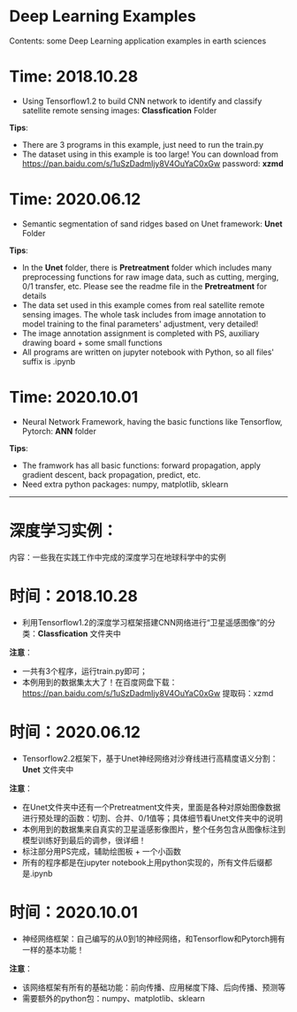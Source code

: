 # Deep Learning Examples

Contents: some Deep Learning application examples in earth sciences

# Time: 2018.10.28
- Using Tensorflow1.2 to build CNN network to identify and classify satellite remote sensing images: **Classfication** Folder

**Tips**:
- There are 3 programs in this example, just need to run the train.py
- The dataset using in this example is too large! You can download from https://pan.baidu.com/s/1uSzDadmIjy8V4OuYaC0xGw  password: **xzmd**

# Time: 2020.06.12
- Semantic segmentation of sand ridges based on Unet framework: **Unet** Folder 

**Tips**:
- In the **Unet** folder, there is **Pretreatment** folder which includes many preprocessing functions for raw image data, such as cutting, merging, 0/1 transfer, etc. Please see the readme file in the **Pretreatment** for details
- The data set used in this example comes from real satellite remote sensing images. The whole task includes from image annotation to model training to the final parameters' adjustment, very detailed!
- The image annotation assignment is completed with PS, auxiliary drawing board + some small functions
- All programs are written on jupyter notebook with Python, so all files' suffix is .ipynb

# Time: 2020.10.01
- Neural Network Framework, having the basic functions like Tensorflow, Pytorch: **ANN** folder

**Tips**:
- The framwork has all basic functions: forward propagation, apply gradient descent,  back propagation, predict, etc. 
- Need extra python packages: numpy, matplotlib, sklearn

---

# 深度学习实例：

内容：一些我在实践工作中完成的深度学习在地球科学中的实例

# 时间：2018.10.28
- 利用Tensorflow1.2的深度学习框架搭建CNN网络进行“卫星遥感图像”的分类：**Classfication** 文件夹中

**注意**：
- 一共有3个程序，运行train.py即可；
- 本例用到的数据集太大了！在百度网盘下载：https://pan.baidu.com/s/1uSzDadmIjy8V4OuYaC0xGw  提取码：xzmd 

# 时间：2020.06.12
- Tensorflow2.2框架下，基于Unet神经网络对沙脊线进行高精度语义分割：**Unet** 文件夹中

**注意**：
- 在Unet文件夹中还有一个Pretreatment文件夹，里面是各种对原始图像数据进行预处理的函数：切割、合并、0/1值等；具体细节看Unet文件夹中的说明
- 本例用到的数据集来自真实的卫星遥感影像图片，整个任务包含从图像标注到模型训练好到最后的调参，很详细！
- 标注部分用PS完成，辅助绘图板 + 一个小函数
- 所有的程序都是在jupyter notebook上用python实现的，所有文件后缀都是.ipynb

# 时间：2020.10.01
- 神经网络框架：自己编写的从0到1的神经网络，和Tensorflow和Pytorch拥有一样的基本功能！

**注意**：
- 该网络框架有所有的基础功能：前向传播、应用梯度下降、后向传播、预测等
- 需要额外的python包：numpy、matplotlib、sklearn
    
